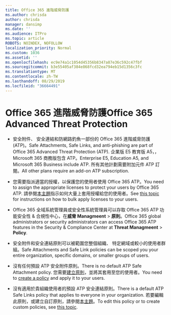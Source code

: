 ```yaml
---
title: Office 365 進階威脅防護
ms.author: chrisda
author: chrisda
manager: dansimp
ms.date: ''
ms.audience: ITPro
ms.topic: article
ROBOTS: NOINDEX, NOFOLLOW
localization_priority: Normal
ms.custom: 1036
ms.assetid: ''
ms.openlocfilehash: ec9e74a1c1054d45356b8347a87e36c592c47fbf
ms.sourcegitcommit: b3e55405af384e868fcd32ea794eb15d1356c3fc
ms.translationtype: MT
ms.contentlocale: zh-TW
ms.lasthandoff: 08/29/2019
ms.locfileid: "36664491"
---
```

# <a name="office-365-advanced-threat-protection"></a><span data-ttu-id="d78fc-102">Office 365 進階威脅防護</span><span class="sxs-lookup"><span data-stu-id="d78fc-102">Office 365 Advanced Threat Protection</span></span>

- <span data-ttu-id="d78fc-103">安全附件、 安全連結和防網路釣魚一部份的 Office 365 進階威脅防護 (ATP)。</span><span class="sxs-lookup"><span data-stu-id="d78fc-103">Safe Attachments, Safe Links, and anti-phishing are part of Office 365 Advanced Threat Protection (ATP).</span></span> <span data-ttu-id="d78fc-104">企業版 E5 教育版 A5，，Microsoft 365 商務版包含 ATP。</span><span class="sxs-lookup"><span data-stu-id="d78fc-104">Enterprise E5, Education A5, and Microsoft 365 Business include ATP.</span></span> <span data-ttu-id="d78fc-105">所有其他計劃需要附加元件 ATP 訂閱。</span><span class="sxs-lookup"><span data-stu-id="d78fc-105">All other plans require an add-on ATP subscription.</span></span>

- <span data-ttu-id="d78fc-106">您需要指派適當的授權，以保護您的使用者使用 Office 365 ATP。</span><span class="sxs-lookup"><span data-stu-id="d78fc-106">You need to assign the appropriate licenses to protect your users by Office 365 ATP.</span></span> <span data-ttu-id="d78fc-107">請參閱[本主題](https://docs.microsoft.com/office365/admin/subscriptions-and-billing/assign-licenses-to-users)指示如何大量上套用授權給您的使用者。</span><span class="sxs-lookup"><span data-stu-id="d78fc-107">See [this topic](https://docs.microsoft.com/office365/admin/subscriptions-and-billing/assign-licenses-to-users) for instructions on how to bulk apply licenses to your users.</span></span>

- <span data-ttu-id="d78fc-108">Office 365 全域系統管理員或安全性系統管理員可以存取 Office 365 ATP 功能安全性 & 合規性中心，在**威脅 Managmeent** \> **原則**。</span><span class="sxs-lookup"><span data-stu-id="d78fc-108">Office 365 global administrators or security administrators can access Office 365 ATP features in the Security & Compliance Center at **Threat Managmeent** \> **Policy**.</span></span>

- <span data-ttu-id="d78fc-109">安全附件和安全連結原則可以被範圍您整個組織、 特定網域或較小的使用者群組。</span><span class="sxs-lookup"><span data-stu-id="d78fc-109">Safe Attachments and Safe Link policies can be scoped you your entire organization, specific domains, or smaller groups of users.</span></span>

- <span data-ttu-id="d78fc-110">沒有任何預設 ATP 安全附件原則。</span><span class="sxs-lookup"><span data-stu-id="d78fc-110">There is no default ATP Safe Attachment policy.</span></span> <span data-ttu-id="d78fc-111">您需要[建立原則](https://docs.microsoft.com/office365/securitycompliance/set-up-atp-safe-attachments-policies)，並將其套用至您的使用者。</span><span class="sxs-lookup"><span data-stu-id="d78fc-111">You need to [create a policy](https://docs.microsoft.com/office365/securitycompliance/set-up-atp-safe-attachments-policies) and apply it to your users.</span></span>

- <span data-ttu-id="d78fc-112">沒有適用於貴組織使用者的預設 ATP 安全連結原則。</span><span class="sxs-lookup"><span data-stu-id="d78fc-112">There is a default ATP Safe Links policy that applies to everyone in your organization.</span></span> <span data-ttu-id="d78fc-113">若要編輯此原則，或建立自訂原則，請參閱[本主題](https://docs.microsoft.com/office365/securitycompliance/set-up-atp-safe-links-policies)。</span><span class="sxs-lookup"><span data-stu-id="d78fc-113">To edit this policy or to create custom policies, see [this topic](https://docs.microsoft.com/office365/securitycompliance/set-up-atp-safe-links-policies).</span></span>
